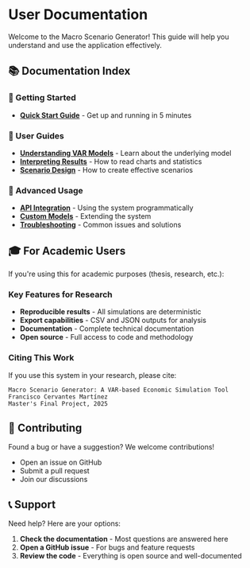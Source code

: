 # User Documentation

Welcome to the Macro Scenario Generator! This guide will help you understand and use the application effectively.

## 📚 Documentation Index

### 🚀 Getting Started
- **[Quick Start Guide](quick_start.md)** - Get up and running in 5 minutes

### 🎯 User Guides
- **[Understanding VAR Models](understanding_var.md)** - Learn about the underlying model
- **[Interpreting Results](interpreting_results.md)** - How to read charts and statistics
- **[Scenario Design](scenario_design.md)** - How to create effective scenarios

### 🔧 Advanced Usage
- **[API Integration](api_integration.md)** - Using the system programmatically
- **[Custom Models](custom_models.md)** - Extending the system
- **[Troubleshooting](troubleshooting.md)** - Common issues and solutions

## 🎓 For Academic Users

If you're using this for academic purposes (thesis, research, etc.):

### Key Features for Research
- **Reproducible results** - All simulations are deterministic
- **Export capabilities** - CSV and JSON outputs for analysis
- **Documentation** - Complete technical documentation
- **Open source** - Full access to code and methodology

### Citing This Work
If you use this system in your research, please cite:
```
Macro Scenario Generator: A VAR-based Economic Simulation Tool
Francisco Cervantes Martínez
Master's Final Project, 2025
```

## 🤝 Contributing

Found a bug or have a suggestion? We welcome contributions!
- Open an issue on GitHub
- Submit a pull request
- Join our discussions

## 📞 Support

Need help? Here are your options:
1. **Check the documentation** - Most questions are answered here
2. **Open a GitHub issue** - For bugs and feature requests
3. **Review the code** - Everything is open source and well-documented 